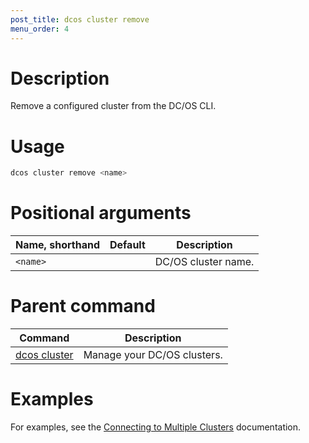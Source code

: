 ```yaml
---
post_title: dcos cluster remove
menu_order: 4
---
```


# Description
Remove a configured cluster from the DC/OS CLI.

# Usage

```bash
dcos cluster remove <name>
```

# Positional arguments

| Name, shorthand | Default | Description |
|---------|-------------|-------------|
| `<name>`   |             | DC/OS cluster name. |

# Parent command

| Command | Description |
|---------|-------------|
| [dcos cluster](/docs/1.10/cli/command-reference/dcos-cluster/) | Manage your DC/OS clusters. |

# Examples
For examples, see the [Connecting to Multiple Clusters](/docs/1.10/cli/multi-cluster-cli/) documentation.